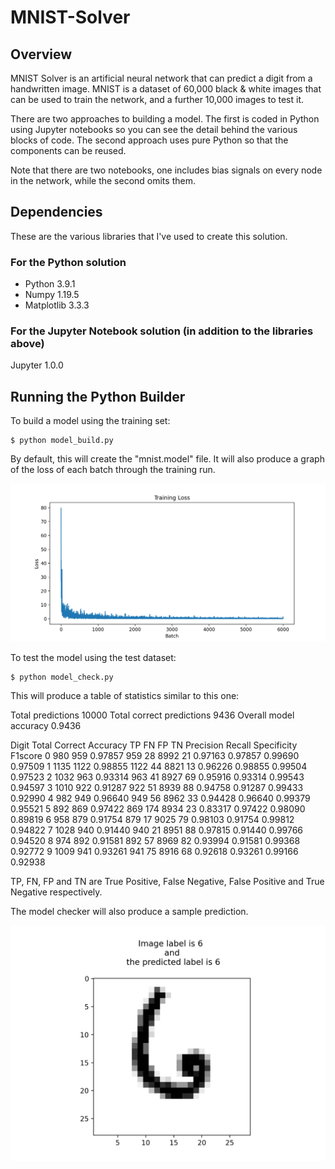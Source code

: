# MNIST-Solver

## Overview

MNIST Solver is an artificial neural network that can predict a digit from a handwritten image. MNIST is a dataset of 60,000 black & white images that can be used to train the network, and a further 10,000 images to test it.

There are two approaches to building a model. The first is coded in Python using Jupyter notebooks so you can see the detail behind the various blocks of code. The second approach uses pure Python so that the components can be reused.

Note that there are two notebooks, one includes bias signals on every node in the network, while the second omits them.

## Dependencies

These are the various libraries that I've used to create this solution.

### For the Python solution

* Python 3.9.1
* Numpy 1.19.5
* Matplotlib 3.3.3

### For the Jupyter Notebook solution (in addition to the libraries above)

Jupyter 1.0.0

## Running the Python Builder

To build a model using the training set:

```
$ python model_build.py
```

By default, this will create the "mnist.model" file. It will also produce a graph of the loss of each batch through the training run.

![Sample Run](/MNIST_Loss_No_Bias.png)

To test the model using the test dataset:

```
$ python model_check.py
```

This will produce a table of statistics similar to this one:

Total predictions  10000
Total correct predictions  9436
Overall model accuracy 0.9436 

Digit Total  Correct  Accuracy     TP     FN     FP     TN  Precision   Recall  Specificity  F1score
  0     980      959   0.97857    959     28   8992     21    0.97163  0.97857      0.99690  0.97509
  1    1135     1122   0.98855   1122     44   8821     13    0.96226  0.98855      0.99504  0.97523
  2    1032      963   0.93314    963     41   8927     69    0.95916  0.93314      0.99543  0.94597
  3    1010      922   0.91287    922     51   8939     88    0.94758  0.91287      0.99433  0.92990
  4     982      949   0.96640    949     56   8962     33    0.94428  0.96640      0.99379  0.95521
  5     892      869   0.97422    869    174   8934     23    0.83317  0.97422      0.98090  0.89819
  6     958      879   0.91754    879     17   9025     79    0.98103  0.91754      0.99812  0.94822
  7    1028      940   0.91440    940     21   8951     88    0.97815  0.91440      0.99766  0.94520
  8     974      892   0.91581    892     57   8969     82    0.93994  0.91581      0.99368  0.92772
  9    1009      941   0.93261    941     75   8916     68    0.92618  0.93261      0.99166  0.92938

TP, FN, FP and TN are True Positive, False Negative, False Positive and True Negative respectively.

The model checker will also produce a sample prediction.

![Sample Prediction](/test_image_1307.png)